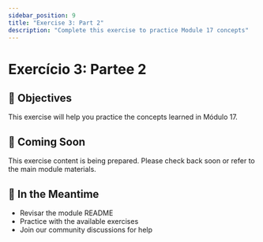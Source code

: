```yaml
---
sidebar_position: 9
title: "Exercise 3: Part 2"
description: "Complete this exercise to practice Module 17 concepts"
---
```


# Exercício 3: Partee 2

## 🎯 Objectives

This exercise will help you practice the concepts learned in Módulo 17.

## 📝 Coming Soon

This exercise content is being prepared. Please check back soon or refer to the main module materials.

## 🚀 In the Meantime

- Revisar the module README
- Practice with the available exercises
- Join our community discussions for help
